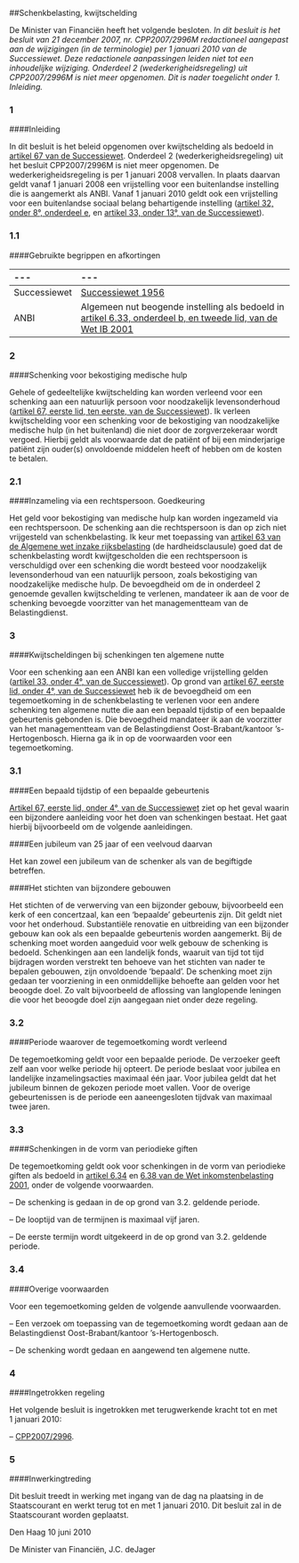 <meta http-equiv='Content-Type' content='text/html; charset=utf-8' />

##Schenkbelasting, kwijtschelding

De Minister van Financiën heeft het volgende besloten.     *In dit besluit is het besluit van 21 december 2007, nr. CPP2007/2996M redactioneel aangepast aan de wijzigingen (in de terminologie) per 1 januari 2010 van de Successiewet. Deze redactionele aanpassingen leiden niet tot een inhoudelijke wijziging. Onderdeel 2 (wederkerigheidsregeling) uit CPP2007/2996M is niet meer opgenomen. Dit is nader toegelicht onder 1. Inleiding.*    
### 1  

####Inleiding

In dit besluit is het beleid opgenomen over kwijtschelding als bedoeld in [artikel 67 van de Successiewet](../../../../wet/successiewet/1956/BWBR0002226/README.md). Onderdeel 2 (wederkerigheidsregeling) uit het besluit CPP2007/2996M is niet meer opgenomen. De wederkerigheidsregeling is per 1 januari 2008 vervallen. In plaats daarvan geldt vanaf 1 januari 2008 een vrijstelling voor een buitenlandse instelling die is aangemerkt als ANBI. Vanaf 1 januari 2010 geldt ook een vrijstelling voor een buitenlandse sociaal belang behartigende instelling ([artikel 32, onder 8°, onderdeel e](../../../../wet/successiewet/1956/BWBR0002226/README.md), en [artikel 33, onder 13°, van de Successiewet](../../../../wet/successiewet/1956/BWBR0002226/README.md)).   
### 1.1  

####Gebruikte begrippen en afkortingen

| --- | --- |
|:---|:---|
| Successiewet  |  [Successiewet 1956](../../../../wet/successiewet/1956/BWBR0002226/README.md)   |
| ANBI  | Algemeen nut beogende instelling als bedoeld in [artikel 6.33, onderdeel b, en tweede lid, van de Wet IB 2001](../../../../wet/wet/inkomstenbelasting/2001/BWBR0011353/README.md)  |

### 2  

####Schenking voor bekostiging medische hulp

Gehele of gedeeltelijke kwijtschelding kan worden verleend voor een schenking aan een natuurlijk persoon voor noodzakelijk levensonderhoud ([artikel 67, eerste lid, ten eerste, van de Successiewet](../../../../wet/successiewet/1956/BWBR0002226/README.md)). Ik verleen kwijtschelding voor een schenking voor de bekostiging van noodzakelijke medische hulp (in het buitenland) die niet door de zorgverzekeraar wordt vergoed. Hierbij geldt als voorwaarde dat de patiënt of bij een minderjarige patiënt zijn ouder(s) onvoldoende middelen heeft of hebben om de kosten te betalen.   
### 2.1  

####Inzameling via een rechtspersoon. Goedkeuring

Het geld voor bekostiging van medische hulp kan worden ingezameld via een rechtspersoon. De schenking aan die rechtspersoon is dan op zich niet vrijgesteld van schenkbelasting. Ik keur met toepassing van [artikel 63 van de Algemene wet inzake rijksbelasting](../../../../wet/algemene/wet/inzake/rijksbelastingen/BWBR0002320/README.md) (de hardheidsclausule) goed dat de schenkbelasting wordt kwijtgescholden die een rechtspersoon is verschuldigd over een schenking die wordt besteed voor noodzakelijk levensonderhoud van een natuurlijk persoon, zoals bekostiging van noodzakelijke medische hulp. De bevoegdheid om de in onderdeel 2 genoemde gevallen kwijtschelding te verlenen, mandateer ik aan de voor de schenking bevoegde voorzitter van het managementteam van de Belastingdienst.     
### 3  

####Kwijtscheldingen bij schenkingen ten algemene nutte

Voor een schenking aan een ANBI kan een volledige vrijstelling gelden ([artikel 33, onder 4°, van de Successiewet](../../../../wet/successiewet/1956/BWBR0002226/README.md)). Op grond van [artikel 67, eerste lid, onder 4°, van de Successiewet](../../../../wet/successiewet/1956/BWBR0002226/README.md) heb ik de bevoegdheid om een tegemoetkoming in de schenkbelasting te verlenen voor een andere schenking ten algemene nutte die aan een bepaald tijdstip of een bepaalde gebeurtenis gebonden is. Die bevoegdheid mandateer ik aan de voorzitter van het managementteam van de Belastingdienst Oost-Brabant/kantoor ’s-Hertogenbosch. Hierna ga ik in op de voorwaarden voor een tegemoetkoming.   
### 3.1  

####Een bepaald tijdstip of een bepaalde gebeurtenis

[Artikel 67, eerste lid, onder 4°, van de Successiewet](../../../../wet/successiewet/1956/BWBR0002226/README.md) ziet op het geval waarin een bijzondere aanleiding voor het doen van schenkingen bestaat. Het gaat hierbij bijvoorbeeld om de volgende aanleidingen.   

####Een jubileum van 25 jaar of een veelvoud daarvan

Het kan zowel een jubileum van de schenker als van de begiftigde betreffen.    

####Het stichten van bijzondere gebouwen

Het stichten of de verwerving van een bijzonder gebouw, bijvoorbeeld een kerk of een concertzaal, kan een ‘bepaalde’ gebeurtenis zijn. Dit geldt niet voor het onderhoud. Substantiële renovatie en uitbreiding van een bijzonder gebouw kan ook als een bepaalde gebeurtenis worden aangemerkt. Bij de schenking moet worden aangeduid voor welk gebouw de schenking is bedoeld. Schenkingen aan een landelijk fonds, waaruit van tijd tot tijd bijdragen worden verstrekt ten behoeve van het stichten van nader te bepalen gebouwen, zijn onvoldoende ‘bepaald’. De schenking moet zijn gedaan ter voorziening in een onmiddellijke behoefte aan gelden voor het beoogde doel. Zo valt bijvoorbeeld de aflossing van langlopende leningen die voor het beoogde doel zijn aangegaan niet onder deze regeling.     
### 3.2  

####Periode waarover de tegemoetkoming wordt verleend

De tegemoetkoming geldt voor een bepaalde periode. De verzoeker geeft zelf aan voor welke periode hij opteert. De periode beslaat voor jubilea en landelijke inzamelingsacties maximaal één jaar. Voor jubilea geldt dat het jubileum binnen de gekozen periode moet vallen. Voor de overige gebeurtenissen is de periode een aaneengesloten tijdvak van maximaal twee jaren.    
### 3.3  

####Schenkingen in de vorm van periodieke giften

De tegemoetkoming geldt ook voor schenkingen in de vorm van periodieke giften als bedoeld in [artikel 6.34](../../../../wet/wet/inkomstenbelasting/2001/BWBR0011353/README.md) en [6.38 van de Wet inkomstenbelasting 2001](../../../../wet/wet/inkomstenbelasting/2001/BWBR0011353/README.md), onder de volgende voorwaarden. 

– De schenking is gedaan in de op grond van 3.2. geldende periode.  

– De looptijd van de termijnen is maximaal vijf jaren.  

– De eerste termijn wordt uitgekeerd in de op grond van 3.2. geldende periode.      
### 3.4  

####Overige voorwaarden

Voor een tegemoetkoming gelden de volgende aanvullende voorwaarden. 

– Een verzoek om toepassing van de tegemoetkoming wordt gedaan aan de Belastingdienst Oost-Brabant/kantoor ’s-Hertogenbosch.  

– De schenking wordt gedaan en aangewend ten algemene nutte.       
### 4  

####Ingetrokken regeling

Het volgende besluit is ingetrokken met terugwerkende kracht tot en met 1 januari 2010: 

– [CPP2007/2996](../../../../beleidsregel/successiewet/kwijtschelding/BWBR0023218/README.md).      
### 5  

####Inwerkingtreding

Dit besluit treedt in werking met ingang van de dag na plaatsing in de Staatscourant en werkt terug tot en met 1 januari 2010. Dit besluit zal in de Staatscourant worden geplaatst.      

Den Haag 
10 juni 2010   

De 
Minister van Financiën,
J.C. deJager   
